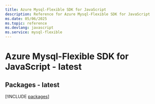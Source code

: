 ```yaml
---
title: Azure Mysql-Flexible SDK for JavaScript
description: Reference for Azure Mysql-Flexible SDK for JavaScript
ms.date: 05/06/2025
ms.topic: reference
ms.devlang: javascript
ms.service: mysql-flexible
---
```

# Azure Mysql-Flexible SDK for JavaScript - latest
## Packages - latest
[!INCLUDE [packages](mysql-flexible-index.md)]